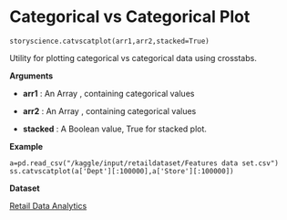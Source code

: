 
# Categorical vs Categorical Plot

```python3
storyscience.catvscatplot(arr1,arr2,stacked=True)
```
Utility for plotting categorical vs categorical data using crosstabs.

**Arguments**

- **arr1** : An Array , containing categorical values 
- **arr2** : An Array , containing categorical values

- **stacked** : A Boolean value, True for stacked plot.

**Example**

```
a=pd.read_csv("/kaggle/input/retaildataset/Features data set.csv")
ss.catvscatplot(a['Dept'][:100000],a['Store'][:100000])
```
**Dataset**

<a href="https://www.kaggle.com/manjeetsingh/retaildataset" target="_blank">Retail Data Analytics</a>







